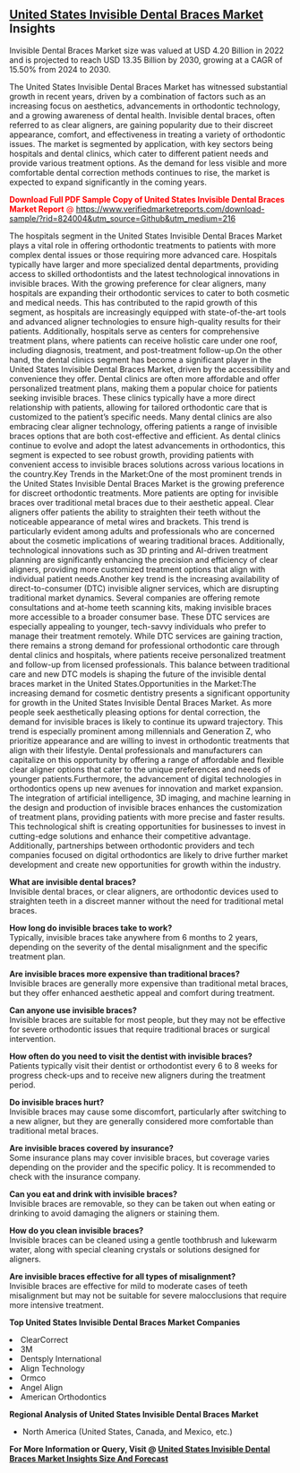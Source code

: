 <h2><a href="https://www.verifiedmarketreports.com/download-sample/?rid=824004&amp;utm_source=Github&amp;utm_medium=216" target="_blank">United States Invisible Dental Braces Market</a> Insights</h2><p>Invisible Dental Braces Market size was valued at USD 4.20 Billion in 2022 and is projected to reach USD 13.35 Billion by 2030, growing at a CAGR of 15.50% from 2024 to 2030.</p><p><p>The United States Invisible Dental Braces Market has witnessed substantial growth in recent years, driven by a combination of factors such as an increasing focus on aesthetics, advancements in orthodontic technology, and a growing awareness of dental health. Invisible dental braces, often referred to as clear aligners, are gaining popularity due to their discreet appearance, comfort, and effectiveness in treating a variety of orthodontic issues. The market is segmented by application, with key sectors being hospitals and dental clinics, which cater to different patient needs and provide various treatment options. As the demand for less visible and more comfortable dental correction methods continues to rise, the market is expected to expand significantly in the coming years. <p><span class=""><span style="color: #ff0000;"><strong>Download Full PDF Sample Copy of United States Invisible Dental Braces Market Report</strong> @ </span><a href="https://www.verifiedmarketreports.com/download-sample/?rid=824004&amp;utm_source=Github&amp;utm_medium=216" target="_blank">https://www.verifiedmarketreports.com/download-sample/?rid=824004&amp;utm_source=Github&amp;utm_medium=216</a></span></p>The hospitals segment in the United States Invisible Dental Braces Market plays a vital role in offering orthodontic treatments to patients with more complex dental issues or those requiring more advanced care. Hospitals typically have larger and more specialized dental departments, providing access to skilled orthodontists and the latest technological innovations in invisible braces. With the growing preference for clear aligners, many hospitals are expanding their orthodontic services to cater to both cosmetic and medical needs. This has contributed to the rapid growth of this segment, as hospitals are increasingly equipped with state-of-the-art tools and advanced aligner technologies to ensure high-quality results for their patients. Additionally, hospitals serve as centers for comprehensive treatment plans, where patients can receive holistic care under one roof, including diagnosis, treatment, and post-treatment follow-up.On the other hand, the dental clinics segment has become a significant player in the United States Invisible Dental Braces Market, driven by the accessibility and convenience they offer. Dental clinics are often more affordable and offer personalized treatment plans, making them a popular choice for patients seeking invisible braces. These clinics typically have a more direct relationship with patients, allowing for tailored orthodontic care that is customized to the patient’s specific needs. Many dental clinics are also embracing clear aligner technology, offering patients a range of invisible braces options that are both cost-effective and efficient. As dental clinics continue to evolve and adopt the latest advancements in orthodontics, this segment is expected to see robust growth, providing patients with convenient access to invisible braces solutions across various locations in the country.Key Trends in the Market:One of the most prominent trends in the United States Invisible Dental Braces Market is the growing preference for discreet orthodontic treatments. More patients are opting for invisible braces over traditional metal braces due to their aesthetic appeal. Clear aligners offer patients the ability to straighten their teeth without the noticeable appearance of metal wires and brackets. This trend is particularly evident among adults and professionals who are concerned about the cosmetic implications of wearing traditional braces. Additionally, technological innovations such as 3D printing and AI-driven treatment planning are significantly enhancing the precision and efficiency of clear aligners, providing more customized treatment options that align with individual patient needs.Another key trend is the increasing availability of direct-to-consumer (DTC) invisible aligner services, which are disrupting traditional market dynamics. Several companies are offering remote consultations and at-home teeth scanning kits, making invisible braces more accessible to a broader consumer base. These DTC services are especially appealing to younger, tech-savvy individuals who prefer to manage their treatment remotely. While DTC services are gaining traction, there remains a strong demand for professional orthodontic care through dental clinics and hospitals, where patients receive personalized treatment and follow-up from licensed professionals. This balance between traditional care and new DTC models is shaping the future of the invisible dental braces market in the United States.Opportunities in the Market:The increasing demand for cosmetic dentistry presents a significant opportunity for growth in the United States Invisible Dental Braces Market. As more people seek aesthetically pleasing options for dental correction, the demand for invisible braces is likely to continue its upward trajectory. This trend is especially prominent among millennials and Generation Z, who prioritize appearance and are willing to invest in orthodontic treatments that align with their lifestyle. Dental professionals and manufacturers can capitalize on this opportunity by offering a range of affordable and flexible clear aligner options that cater to the unique preferences and needs of younger patients.Furthermore, the advancement of digital technologies in orthodontics opens up new avenues for innovation and market expansion. The integration of artificial intelligence, 3D imaging, and machine learning in the design and production of invisible braces enhances the customization of treatment plans, providing patients with more precise and faster results. This technological shift is creating opportunities for businesses to invest in cutting-edge solutions and enhance their competitive advantage. Additionally, partnerships between orthodontic providers and tech companies focused on digital orthodontics are likely to drive further market development and create new opportunities for growth within the industry.<p><strong>What are invisible dental braces?</strong><br>Invisible dental braces, or clear aligners, are orthodontic devices used to straighten teeth in a discreet manner without the need for traditional metal braces.</p><p><strong>How long do invisible braces take to work?</strong><br>Typically, invisible braces take anywhere from 6 months to 2 years, depending on the severity of the dental misalignment and the specific treatment plan.</p><p><strong>Are invisible braces more expensive than traditional braces?</strong><br>Invisible braces are generally more expensive than traditional metal braces, but they offer enhanced aesthetic appeal and comfort during treatment.</p><p><strong>Can anyone use invisible braces?</strong><br>Invisible braces are suitable for most people, but they may not be effective for severe orthodontic issues that require traditional braces or surgical intervention.</p><p><strong>How often do you need to visit the dentist with invisible braces?</strong><br>Patients typically visit their dentist or orthodontist every 6 to 8 weeks for progress check-ups and to receive new aligners during the treatment period.</p><p><strong>Do invisible braces hurt?</strong><br>Invisible braces may cause some discomfort, particularly after switching to a new aligner, but they are generally considered more comfortable than traditional metal braces.</p><p><strong>Are invisible braces covered by insurance?</strong><br>Some insurance plans may cover invisible braces, but coverage varies depending on the provider and the specific policy. It is recommended to check with the insurance company.</p><p><strong>Can you eat and drink with invisible braces?</strong><br>Invisible braces are removable, so they can be taken out when eating or drinking to avoid damaging the aligners or staining them.</p><p><strong>How do you clean invisible braces?</strong><br>Invisible braces can be cleaned using a gentle toothbrush and lukewarm water, along with special cleaning crystals or solutions designed for aligners.</p><p><strong>Are invisible braces effective for all types of misalignment?</strong><br>Invisible braces are effective for mild to moderate cases of teeth misalignment but may not be suitable for severe malocclusions that require more intensive treatment.</p></p><p><strong>Top United States Invisible Dental Braces Market Companies</strong></p><div data-test-id=""><p><li>ClearCorrect</li><li> 3M</li><li> Dentsply International</li><li> Align Technology</li><li> Ormco</li><li> Angel Align</li><li> American Orthodontics</li></p><div><strong>Regional Analysis of&nbsp;United States Invisible Dental Braces Market</strong></div><ul><li dir="ltr"><p dir="ltr">North America&nbsp;(United States, Canada, and Mexico, etc.)</p></li></ul><p><strong>For More Information or Query, Visit @&nbsp;</strong><strong><a href="https://www.verifiedmarketreports.com/product/invisible-dental-braces-market/?utm_source=Github&amp;utm_medium=216" target="_blank">United States Invisible Dental Braces Market Insights Size And Forecast</a></strong></p></div>
